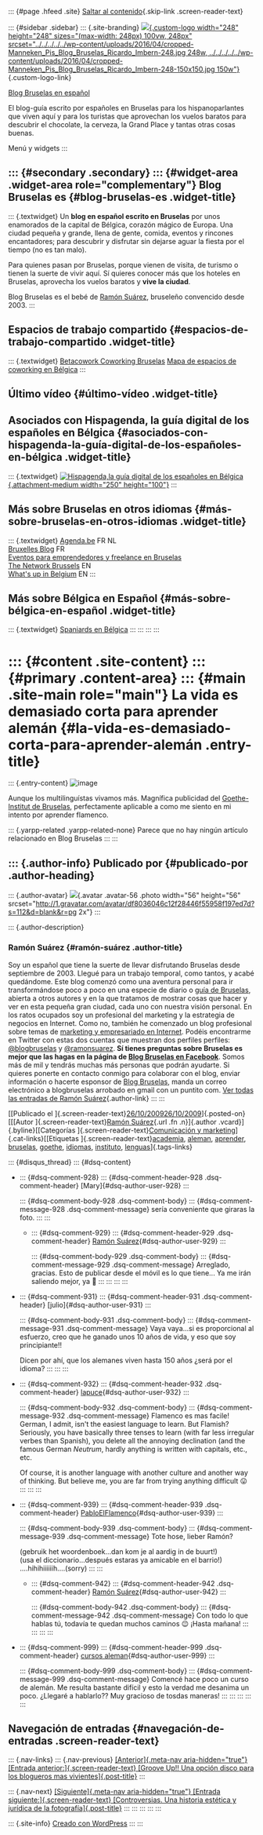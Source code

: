 ::: {#page .hfeed .site}
[Saltar al
contenido](../../../../../index.html?p=789#content){.skip-link
.screen-reader-text}

::: {#sidebar .sidebar}
::: {.site-branding}
[![](../../../../../wp-content/uploads/2016/04/cropped-Manneken_Pis_Blog_Bruselas_Ricardo_Imbern-248.jpg){.custom-logo
width="248" height="248" sizes="(max-width: 248px) 100vw, 248px"
srcset="../../../../../wp-content/uploads/2016/04/cropped-Manneken_Pis_Blog_Bruselas_Ricardo_Imbern-248.jpg 248w, ../../../../../wp-content/uploads/2016/04/cropped-Manneken_Pis_Blog_Bruselas_Ricardo_Imbern-248-150x150.jpg 150w"}](../../../../../index.html){.custom-logo-link}

[Blog Bruselas en español](../../../../../index.html)

El blog-guía escrito por españoles en Bruselas para los hispanoparlantes
que viven aquí y para los turistas que aprovechan los vuelos baratos
para descubrir el chocolate, la cerveza, la Grand Place y tantas otras
cosas buenas.

Menú y widgets
:::

::: {#secondary .secondary}
::: {#widget-area .widget-area role="complementary"}
Blog Bruselas es {#blog-bruselas-es .widget-title}
----------------

::: {.textwidget}
Un **blog en español escrito en Bruselas** por unos enamorados de la
capital de Bélgica, corazón mágico de Europa. Una ciudad pequeña y
grande, llena de gente, comida, eventos y rincones encantadores; para
descubrir y disfrutar sin dejarse aguar la fiesta por el tiempo (no es
tan malo).

Para quienes pasan por Bruselas, porque vienen de visita, de turismo o
tienen la suerte de vivir aquí. Sí quieres conocer más que los hoteles
en Bruselas, aprovecha los vuelos baratos y **vive la ciudad**.

Blog Bruselas es el bebé de [Ramón Suárez](http://www.ramonsuarez.com),
bruseleño convencido desde 2003.
:::

Espacios de trabajo compartido {#espacios-de-trabajo-compartido .widget-title}
------------------------------

::: {.textwidget}
[Betacowork Coworking Bruselas](http://www.betacowork.com) [Mapa de
espacios de coworking en Bélgica](http://coworkingbelgium.com)
:::

Último vídeo {#último-vídeo .widget-title}
------------

Asociados con Hispagenda, la guía digital de los españoles en Bélgica {#asociados-con-hispagenda-la-guía-digital-de-los-españoles-en-bélgica .widget-title}
---------------------------------------------------------------------

::: {.textwidget}
[![Hispagenda,la guía digital de los españoles en
Bélgica](../../../../../wp-content/uploads/2010/04/Hispagenda-250px.gif "Hispagenda, la guía digital de los españoles en Bélgica"){.attachment-medium
width="250" height="100"}](http://www.hispagenda.com)
:::

Más sobre Bruselas en otros idiomas {#más-sobre-bruselas-en-otros-idiomas .widget-title}
-----------------------------------

::: {.textwidget}
[Agenda.be](http://www.agenda.be) FR NL\
[Bruxelles Blog](http://www.bxlblog.be/) FR\
[Eventos para emprendedores y freelance en
Bruselas](http://www.betacowork.com/events/)\
[The Network
Brussels](http://groups.yahoo.com/group/TheNetworkBrussels/) EN\
[What\'s up in Belgium](http://www.whatsupin.be/) EN
:::

Más sobre Bélgica en Español {#más-sobre-bélgica-en-español .widget-title}
----------------------------

::: {.textwidget}
[Spaniards en Bélgica](http://www.spaniards.es/paises/belgica)
:::
:::
:::
:::

::: {#content .site-content}
::: {#primary .content-area}
::: {#main .site-main role="main"}
La vida es demasiado corta para aprender alemán {#la-vida-es-demasiado-corta-para-aprender-alemán .entry-title}
===============================================

::: {.entry-content}
![image](../../../../../wp-content/uploads/2009/10/wpid-IMAG0195.jpg)

Aunque los multilinguístas vivamos más. Magnífica publicidad del
[Goethe-Institut de
Bruselas](http://www.goethe.de/ins/be/bru/frindex.htm "Lo dicho, para aprender alemán en Bruselas"),
perfectamente aplicable a como me siento en mi intento por aprender
flamenco.

::: {.yarpp-related .yarpp-related-none}
Parece que no hay ningún artículo relacionado en Blog Bruselas
:::
:::

::: {.author-info}
Publicado por {#publicado-por .author-heading}
-------------

::: {.author-avatar}
![](http://1.gravatar.com/avatar/df8036046c12f28446f55958f197ed7d?s=56&d=blank&r=pg){.avatar
.avatar-56 .photo width="56" height="56"
srcset="http://1.gravatar.com/avatar/df8036046c12f28446f55958f197ed7d?s=112&d=blank&r=pg 2x"}
:::

::: {.author-description}
### Ramón Suárez {#ramón-suárez .author-title}

Soy un español que tiene la suerte de llevar disfrutando Bruselas desde
septiembre de 2003. Llegué para un trabajo temporal, como tantos, y
acabé quedándome. Este blog comenzó como una aventura personal para ir
transformándose poco a poco en una especie de diario o [guía de
Bruselas](../../../../../index.html), abierta a otros autores y en la
que tratamos de mostrar cosas que hacer y ver en esta pequeña gran
ciudad, cada uno con nuestra visión personal. En los ratos ocupados soy
un profesional del marketing y la estrategia de negocios en Internet.
Como no, también he comenzado un blog profesional sobre temas de
[marketing y empresariado en Internet](http://ramonsuarez.com). Podéis
encontrarme en Twitter con estas dos cuentas que muestran dos perfiles
perfiles: [\@blogbruselas](http://twitter.com/blogbruselas) y
[\@ramonsuarez](http://twitter.com/ramonsuarez). **Sí tienes preguntas
sobre Bruselas es mejor que las hagas en la página de [Blog Bruselas en
Facebook](http://www.facebook.com/blogbruselas)**. Somos más de mil y
tendrás muchas más personas que podrán ayudarte. Si quieres ponerte en
contacto conmigo para colaborar con el blog, enviar información o
hacerte esponsor de [Blog Bruselas](../../../../../index.html), manda un
correo electrónico a blogbruselas arrobado en gmail con un puntito com.
[Ver todas las entradas de Ramón
Suárez](../../../../2010/04/30/index.html?author=2){.author-link}
:::
:::

[[Publicado el
]{.screen-reader-text}[26/10/200926/10/2009](../../../../../index.html?p=789)]{.posted-on}[[[Autor
]{.screen-reader-text}[Ramón
Suárez](../../../../2010/04/30/index.html?author=2){.url .fn
.n}]{.author .vcard}]{.byline}[[Categorías
]{.screen-reader-text}[Comunicación y
marketing](../../../../category/comunicacion-y-marketing/index.html)]{.cat-links}[[Etiquetas
]{.screen-reader-text}[academia](../../../../tag/academia/index.html),
[aleman](../../../../tag/aleman/index.html),
[aprender](../../../../tag/aprender/index.html),
[bruselas](../../../../tag/bruselas/index.html),
[goethe](../../../../tag/goethe/index.html),
[idiomas](../../../../tag/idiomas/index.html),
[instituto](../../../../tag/instituto/index.html),
[lenguas](../../../../tag/lenguas/index.html)]{.tags-links}

::: {#disqus_thread}
::: {#dsq-content}
-   ::: {#dsq-comment-928}
    ::: {#dsq-comment-header-928 .dsq-comment-header}
    [Mary]{#dsq-author-user-928}
    :::

    ::: {#dsq-comment-body-928 .dsq-comment-body}
    ::: {#dsq-comment-message-928 .dsq-comment-message}
    sería conveniente que giraras la foto.
    :::
    :::

    -   ::: {#dsq-comment-929}
        ::: {#dsq-comment-header-929 .dsq-comment-header}
        [Ramón
        Suárez](http://twitter.com/ramonsuarez){#dsq-author-user-929}
        :::

        ::: {#dsq-comment-body-929 .dsq-comment-body}
        ::: {#dsq-comment-message-929 .dsq-comment-message}
        Arreglado, gracias. Esto de publicar desde el móvil es lo que
        tiene... Ya me irán saliendo mejor, ya 🙂
        :::
        :::
        :::
    :::

-   ::: {#dsq-comment-931}
    ::: {#dsq-comment-header-931 .dsq-comment-header}
    [julio]{#dsq-author-user-931}
    :::

    ::: {#dsq-comment-body-931 .dsq-comment-body}
    ::: {#dsq-comment-message-931 .dsq-comment-message}
    Vaya vaya...si es proporcional al esfuerzo, creo que he ganado unos
    10 años de vida, y eso que soy principiante!!

    Dicen por ahí, que los alemanes viven hasta 150 años ¿será por el
    idioma?
    :::
    :::
    :::

-   ::: {#dsq-comment-932}
    ::: {#dsq-comment-header-932 .dsq-comment-header}
    [lapuce](http://lapuce.wordpress.com){#dsq-author-user-932}
    :::

    ::: {#dsq-comment-body-932 .dsq-comment-body}
    ::: {#dsq-comment-message-932 .dsq-comment-message}
    Flamenco es mas facile! German, I admit, isn't the easiest language
    to learn. But Flamish? Seriously, you have basically three tenses to
    learn (with far less irregular verbes than Spanish), you delete all
    the annoying declination (and the famous German *Neutrum*, hardly
    anything is written with capitals, etc., etc.

    Of course, it is another language with another culture and another
    way of thinking. But believe me, you are far from trying anything
    difficult 😛
    :::
    :::
    :::

-   ::: {#dsq-comment-939}
    ::: {#dsq-comment-header-939 .dsq-comment-header}
    [PabloElFlamenco](http://pabloelflamenco.blogspot.com/){#dsq-author-user-939}
    :::

    ::: {#dsq-comment-body-939 .dsq-comment-body}
    ::: {#dsq-comment-message-939 .dsq-comment-message}
    Tote hose, lieber Ramón?

    (gebruik het woordenboek...dan kom je al aardig in de buurt!)\
    (usa el diccionario...después estaras ya amicable en el barrio!)\
    ....hihihiiiiiih....(sorry)
    :::
    :::

    -   ::: {#dsq-comment-942}
        ::: {#dsq-comment-header-942 .dsq-comment-header}
        [Ramón
        Suárez](http://twitter.com/ramonsuarez){#dsq-author-user-942}
        :::

        ::: {#dsq-comment-body-942 .dsq-comment-body}
        ::: {#dsq-comment-message-942 .dsq-comment-message}
        Con todo lo que hablas tú, todavía te quedan muchos caminos 😉
        ¡Hasta mañana!
        :::
        :::
        :::
    :::

-   ::: {#dsq-comment-999}
    ::: {#dsq-comment-header-999 .dsq-comment-header}
    [cursos
    aleman](http://www.ef.com.es/master/ils/languages/german/){#dsq-author-user-999}
    :::

    ::: {#dsq-comment-body-999 .dsq-comment-body}
    ::: {#dsq-comment-message-999 .dsq-comment-message}
    Comencé hace poco un curso de alemán. Me resulta bastante difícil y
    esto la verdad me desanima un poco. ¿Llegaré a hablarlo?? Muy
    gracioso de tosdas maneras!
    :::
    :::
    :::
:::
:::

Navegación de entradas {#navegación-de-entradas .screen-reader-text}
----------------------

::: {.nav-links}
::: {.nav-previous}
[[Anterior]{.meta-nav aria-hidden="true"} [Entrada
anterior:]{.screen-reader-text} [Groove Up!! Una opción disco para los
blogueros mas vivientes]{.post-title}](../../../../../index.html?p=764)
:::

::: {.nav-next}
[[Siguiente]{.meta-nav aria-hidden="true"} [Entrada
siguiente:]{.screen-reader-text} [Controversias. Una historia estética y
jurídica de la
fotografía]{.post-title}](../../../../../index.html?p=776)
:::
:::
:::
:::
:::

::: {.site-info}
[Creado con WordPress](https://es.wordpress.org/)
:::
:::
